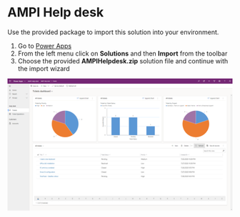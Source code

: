 # AMPI Help desk
Use the provided package to import this solution into your environment.

1. Go to [Power Apps](https://make.powerapps.com)
2. From the left menu click on **Solutions** and then **Import** from the toolbar
3. Choose the provided **AMPIHelpdesk.zip** solution file and continue with the import wizard

![solution](images/AMPIHelpdesk.png)